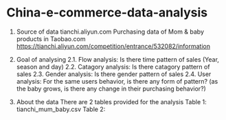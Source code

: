 # China-e-commerce-data-analysis

1. Source of data
tianchi.aliyun.com
Purchasing data of Mom & baby products in Taobao.com
https://tianchi.aliyun.com/competition/entrance/532082/information

2. Goal of analysing
2.1. Flow analysis: Is there time pattern of sales (Year, season and day)
2.2. Catagory analysis: Is there catagory pattern of sales
2.3. Gender analysis: Is there gender pattern of sales
2.4. User analysis: For the same users behavior, is there any form of pattern?
   (as the baby grows, is there any change in their purchasing behavior?)

4. About the data
There are 2 tables provided for the analysis
Table 1: tianchi_mum_baby.csv
Table 2:
